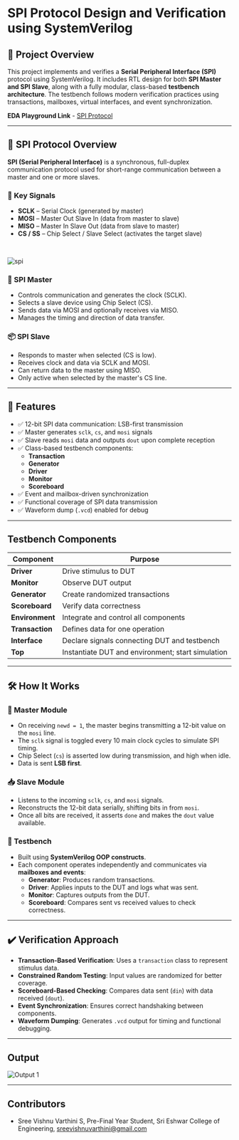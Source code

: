 # SPI Protocol Design and Verification using SystemVerilog

## 🧪 Project Overview

This project implements and verifies a **Serial Peripheral Interface (SPI)** protocol using SystemVerilog. It includes RTL design for both **SPI Master and SPI Slave**, along with a fully modular, class-based **testbench architecture**. The testbench follows modern verification practices using transactions, mailboxes, virtual interfaces, and event synchronization.

**EDA Playground Link** - [SPI Protocol](https://edaplayground.com/x/qkJV)

---
## 🔄 SPI Protocol Overview

**SPI (Serial Peripheral Interface)** is a synchronous, full-duplex communication protocol used for short-range communication between a master and one or more slaves.

### 📌 Key Signals
- **SCLK** – Serial Clock (generated by master)
- **MOSI** – Master Out Slave In (data from master to slave)
- **MISO** – Master In Slave Out (data from slave to master)
- **CS / SS** – Chip Select / Slave Select (activates the target slave)
<br>

![spi](https://github.com/user-attachments/assets/eb247b89-b94f-407c-a352-faba4149c9e6)

### 🧠 SPI Master
- Controls communication and generates the clock (SCLK).
- Selects a slave device using Chip Select (CS).
- Sends data via MOSI and optionally receives via MISO.
- Manages the timing and direction of data transfer.

### 📦 SPI Slave
- Responds to master when selected (CS is low).
- Receives clock and data via SCLK and MOSI.
- Can return data to the master using MISO.
- Only active when selected by the master's CS line.

---

## 📌 Features

- ✅ 12-bit SPI data communication: LSB-first transmission
- ✅ Master generates `sclk`, `cs`, and `mosi` signals
- ✅ Slave reads `mosi` data and outputs `dout` upon complete reception
- ✅ Class-based testbench components:
  - **Transaction**
  - **Generator**
  - **Driver**
  - **Monitor**
  - **Scoreboard**
- ✅ Event and mailbox-driven synchronization
- ✅ Functional coverage of SPI data transmission
- ✅ Waveform dump (`.vcd`) enabled for debug

---

## Testbench Components

| Component   | Purpose                          |
|-------------|---------------------------------|
| **Driver**  | Drive stimulus to DUT            |
| **Monitor** | Observe DUT output               |
| **Generator** | Create randomized transactions |
| **Scoreboard** | Verify data correctness        |
| **Environment** | Integrate and control all components |
| **Transaction** | Defines data for one operation |
| **Interface**   | Declare signals connecting DUT and testbench |
| **Top**         | Instantiate DUT and environment; start simulation |

---

## 🛠️ How It Works

### 🔧 Master Module
- On receiving `newd = 1`, the master begins transmitting a 12-bit value on the `mosi` line.
- The `sclk` signal is toggled every 10 main clock cycles to simulate SPI timing.
- Chip Select (`cs`) is asserted low during transmission, and high when idle.
- Data is sent **LSB first**.

### 📥 Slave Module
- Listens to the incoming `sclk`, `cs`, and `mosi` signals.
- Reconstructs the 12-bit data serially, shifting bits in from `mosi`.
- Once all bits are received, it asserts `done` and makes the `dout` value available.

### 🧪 Testbench
- Built using **SystemVerilog OOP constructs**.
- Each component operates independently and communicates via **mailboxes and events**:
  - **Generator**: Produces random transactions.
  - **Driver**: Applies inputs to the DUT and logs what was sent.
  - **Monitor**: Captures outputs from the DUT.
  - **Scoreboard**: Compares sent vs received values to check correctness.

---

## ✔️ Verification Approach
- **Transaction-Based Verification**: Uses a `transaction` class to represent stimulus data.
- **Constrained Random Testing**: Input values are randomized for better coverage.
- **Scoreboard-Based Checking**: Compares data sent (`din`) with data received (`dout`).
- **Event Synchronization**: Ensures correct handshaking between components.
- **Waveform Dumping**: Generates `.vcd` output for timing and functional debugging.

---

## Output

![Output 1](https://github.com/user-attachments/assets/58b111a8-187e-4d2b-95e9-7e7911850e26)


---

## Contributors
- Sree Vishnu Varthini S, Pre-Final Year Student, Sri Eshwar College of Engineering, sreevishnuvarthini@gmail.com
